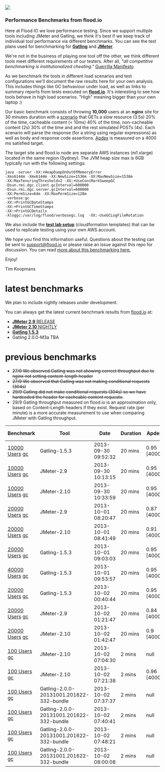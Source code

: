 ![](https://flood.io/assets/flood-logo.png)

### Performance Benchmarks from flood.io

Here at Flood IO we love performance testing. Since we support multiple tools including JMeter and Gatling, we think it's best if we keep track of individual tool performance via different benchmarks. You can see the test plans used for benchmarking for __[Gatling](./benchmarks/spec/gatling.scala)__ and __[JMeter](./benchmarks/spec/jmeter.jmx)__.

We're not in the business of playing one tool off the other, we think different tools meet different requirements of our testers. After all, _"all competitive benchmarking is institutionalized cheating."_ [Guerrilla Manifesto](http://www.perfdynamics.com/Manifesto/gcaprules.html#tth_sEc1.21)

As we benchmark the tools in different load scenarios and test configurations we'll document the raw results here for your own analysis. This includes things like GC behvaviour under load, as well as links to summary reports from tests executed on __[flood.io](https://flood.io)__. It's interesting to see how tools behave in high load scenarios. "High" meaning bigger than your own laptop :)

Our basic benchmark consists of throwing __10,000__ users at an __nginx__ site for 30 minutes duration with a [scenario](./benchmarks/spec/scenario.md) that GETs a slow resource (3.5s) 20% of the time, cacheable content (< 10ms) 40% of the time, non-cacheable content (2s) 30% of the time and and the rest simulated POSTs (4s). Each scenario will parse the response (for a string using regular expressions) as well as body and response code assertions. [Apdex](http://apdex.org) is measured on a 4000 ms satisfied target. 

The target site and flood.io node are separate AWS instances (m1.xlarge) located in the same region (Sydney). The JVM heap size max is 6GB typically run with the following settings:

```
java -server -XX:+HeapDumpOnOutOfMemoryError 
-Xms6144m -Xmx6144m -XX:NewSize=1536m -XX:MaxNewSize=1536m 
-XX:MaxTenuringThreshold=2 -XX:+UseConcMarkSweepGC 
-Dsun.rmi.dgc.client.gcInterval=600000 
-Dsun.rmi.dgc.server.gcInterval=600000 
-XX:PermSize=64m -XX:MaxPermSize=128m 
-verbose:gc 
-XX:+PrintGCDateStamps 
-XX:+PrintGCTimeStamps 
-XX:+PrintGCDetails
-Xloggc:/var/log/flood/verbosegc.log  -XX:-UseGCLogFileRotation
```

We also include the __[test lab setup](./sites)__ (cloudformation templates) that can be used to replicate testing using your own AWS account. 

We hope you find this information useful. Questions about the testing can be sent to support@flood.io or please raise an issue against this repo for discussion. You can read [more about this benchmarking here.](https://flood.io/blog/11-benchmarking-jmeter-and-gatling)

Enjoy!

Tim Koopmans

latest benchmarks
==============
We plan to include nightly releases under development.

You can always get the latest current benchmark results from [flood.io](https://flood.io) at:

* [__JMeter 2.9__ RELEASE](https://flood.io/benchmarks/jmeter)   
* [__JMeter 2.10__ NIGHTLY](https://flood.io/benchmarks/jmeter?version=-2.10)     
* [__Gatling 1.5.3__](https://flood.io/benchmarks/gatling)  
* Gatling 2.0.0-M3a TBA

previous benchmarks
==============
* ~~27/9 We observed Gatling was not showing correct throughput due to nginx not setting content-length header~~
* ~~27/9 We observed that Gatling was not making conditional requests (304s)~~
* ~~29/9 Gatling did not make conditional requests (304s) so we have hardcoded the header for cacheable content requests.~~
* 29/9 Gatling throughput measured on flood.io is an approximation only, based on Content-Length headers if they exist. Request rate (per minute) is a more accurate measurement to use when comparing JMeter with Gatling throughput.

| Benchmark                                     | Tool        | Date                         | Duration | Apdex | Mean RT    |
| -----                                         |-----        |-----                         |-----     |-----      |-----      |
| [10000 Users](https://flood.io/e639303fb162ce) [gc](./benchmarks/results/e639303fb162ce.md) | Gatling-1.5.3 | 2013-09-30 09:52:32 | 20 mins | 0.95 [4000] | 1788 ms |
| [10000 Users](https://flood.io/e281b0e339fb14) [gc](./benchmarks/results/e281b0e339fb14.md) | JMeter-2.9 | 2013-09-30 10:13:15 | 20 mins | 0.95 [4000] | 1625 ms |
| [10000 Users](https://flood.io/9fde49a2f3d43b) [gc](./benchmarks/results/9fde49a2f3d43b.md) | JMeter-2.10 | 2013-09-30 10:33:59 | 20 mins | 0.95 [4000] | 1698 ms |
| [20000 Users](https://flood.io/2037deb43774de) [gc](./benchmarks/results/2037deb43774de.md) | JMeter-2.9 | 2013-10-01 08:20:47 | 20 mins | 0.87 [4000] | 2637 ms |
| [20000 Users](https://flood.io/57b90939e21846) [gc](./benchmarks/results/57b90939e21846.md) | JMeter-2.10 | 2013-10-01 08:41:49 | 20 mins | 0.91 [4000] | 2143 ms |
| [20000 Users](https://flood.io/6666b6bc4cb8a2) [gc](./benchmarks/results/6666b6bc4cb8a2.md) | Gatling-1.5.3 | 2013-10-01 09:03:03 | 20 mins | 0.95 [4000] | 1702 ms |
| [40000 Users](https://flood.io/2c13788664d83d) [gc](./benchmarks/results/2c13788664d83d.md) | Gatling-1.5.3 | 2013-10-01 09:53:57 | 20 mins | 0.95 [4000] | 1574 ms |
| [20000 Users](https://flood.io/bc59dd995fd8ff) [gc](./benchmarks/results/bc59dd995fd8ff.md) | Gatling-1.5.3 | 2013-10-02 00:40:44 | 20 mins | 0.95 [4000] | 1710 ms |
| [20000 Users](https://flood.io/507945f1702bad) [gc](./benchmarks/results/507945f1702bad.md) | JMeter-2.9 | 2013-10-02 01:21:47 | 20 mins | 0.84 [4000] | 3946 ms |
| [20000 Users](https://flood.io/9e64d234da00ea) [gc](./benchmarks/results/9e64d234da00ea.md) | JMeter-2.10 | 2013-10-02 01:42:47 | 20 mins | 0.9 [4000] | 2179 ms |
| [100 Users](https://flood.io/7a2391f05891b4) [gc](./benchmarks/results/7a2391f05891b4.md) | JMeter-2.10 | 2013-10-02 07:04:30 | 2 mins | null | null ms |
| [100 Users](https://flood.io/2d93bff1fadb8e) [gc](./benchmarks/results/2d93bff1fadb8e.md) | JMeter-2.10 | 2013-10-02 07:21:38 | 2 mins | 0.96 [4000] | 1603 ms |
| [100 Users](https://flood.io/10d61e78930494) [gc](./benchmarks/results/10d61e78930494.md) | Gatling-2.0.0-20131001.201622-332-bundle | 2013-10-02 07:37:37 | 2 mins | null | null ms |
| [100 Users](https://flood.io/2c94e6036be54e) [gc](./benchmarks/results/2c94e6036be54e.md) | Gatling-2.0.0-20131001.201622-332-bundle | 2013-10-02 07:40:41 | 2 mins | null | null ms |
| [100 Users](https://flood.io/6e4a4d2d023fa9) [gc](./benchmarks/results/6e4a4d2d023fa9.md) | Gatling-2.0.0-20131001.201622-332-bundle | 2013-10-02 07:48:21 | 2 mins | null | null ms |
| [100 Users](https://flood.io/5aa77a31f79d87) [gc](./benchmarks/results/5aa77a31f79d87.md) | Gatling-2.0.0-20131001.201622-332-bundle | 2013-10-02 08:00:08 | 2 mins | null | null ms |
